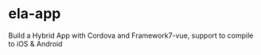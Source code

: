 # ela-app
Build a Hybrid App with Cordova and Framework7-vue, support to compile to iOS &amp; Android
